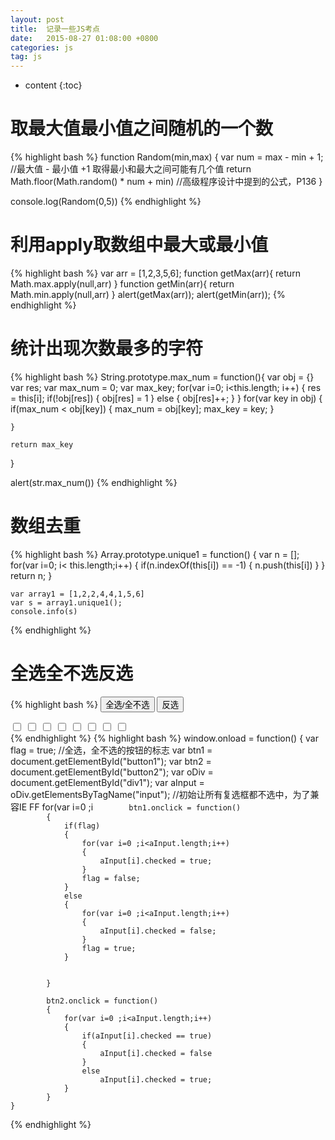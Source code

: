 ```yaml
---
layout: post
title:  记录一些JS考点
date:   2015-08-27 01:08:00 +0800
categories: js
tag: js
---
```


* content
{:toc}

取最大值最小值之间随机的一个数
====================================
{% highlight bash %}
function Random(min,max)
  {
    var num = max - min + 1; //最大值 - 最小值 +1 取得最小和最大之间可能有几个值
    return Math.floor(Math.random() * num + min)  //高级程序设计中提到的公式，P136
  }

  console.log(Random(0,5))
  {% endhighlight %}


利用apply取数组中最大或最小值
====================================
{% highlight bash %}
var arr = [1,2,3,5,6];
function getMax(arr){
    return Math.max.apply(null,arr)
}
function getMin(arr){
    return Math.min.apply(null,arr)
}
alert(getMax(arr));
alert(getMin(arr));
{% endhighlight %}


统计出现次数最多的字符
====================================
{% highlight bash %}
String.prototype.max_num = function(){
    var obj = {}
    var res;
    var max_num = 0;
    var max_key;
    for(var i=0; i<this.length; i++)
    {
        res = this[i];
       if(!obj[res])
       {
            obj[res] = 1
       }
       else
       {
            obj[res]++;
       }
    }
    for(var key in obj)
    {
        if(max_num < obj[key])
        {
            max_num = obj[key];
            max_key = key;
        }

    }

    return max_key
   
}

alert(str.max_num())
{% endhighlight %}



数组去重
====================================
{% highlight bash %}
Array.prototype.unique1 = function()
	{
		var n = [];
		for(var i=0; i< this.length;i++)
		{
			if(n.indexOf(this[i]) == -1)
			{
				n.push(this[i])
			}
		}
		return n;
	}

	var array1 = [1,2,2,4,4,1,5,6]
	var s = array1.unique1();
	console.info(s)
{% endhighlight %}


全选全不选反选
====================================
{% highlight bash %}
<input type="button" value="全选/全不选" id="button1" />
<input type="button" value="反选" id="button2" />
<div id="div1">
	<input type="checkbox" />
    <input type="checkbox" />
    <input type="checkbox" />
    <input type="checkbox" />
    <input type="checkbox" />
    <input type="checkbox" />
    <input type="checkbox" />
    <input type="checkbox" />

</div>
{% endhighlight %}
{% highlight bash %}
window.onload = function()
	{
			var flag = true;   //全选，全不选的按钮的标志
			var btn1 = document.getElementById("button1");
			var btn2 = document.getElementById("button2");
			var oDiv = document.getElementById("div1");
			var aInput = oDiv.getElementsByTagName("input");
			//初始让所有复选框都不选中，为了兼容IE FF
			for(var i=0 ;i<aInput.length;i++)
			{
				aInput[i].checked = false;
			}

			btn1.onclick = function()
			{
				if(flag)
				{
					for(var i=0 ;i<aInput.length;i++)
					{
						aInput[i].checked = true;
					}
					flag = false;
				}
				else
				{
					for(var i=0 ;i<aInput.length;i++)
					{
						aInput[i].checked = false;
					}
					flag = true;
				}


			}

			btn2.onclick = function()
			{
				for(var i=0 ;i<aInput.length;i++)
				{
					if(aInput[i].checked == true)
					{
						aInput[i].checked = false
					}
					else
						aInput[i].checked = true;
				}
			}
	}
{% endhighlight %}